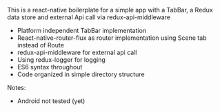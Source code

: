 
This is a react-native boilerplate for a simple app with a TabBar, a Redux data store and external Api call via redux-api-middleware

- Platform independent TabBar implementation
- React-native-router-flux as router implementation using Scene tab instead of Route
- redux-api-middleware for external api call
- Using redux-logger for logging
- ES6 syntax throughout
- Code organized in simple directory structure

Notes:
- Android not tested (yet)
